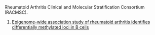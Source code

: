 Rheumatoid Arthritis Clinical and Molecular Stratification Consortium (RACMSC). 

1. [Epigenome-wide association study of rheumatoid arthritis identifies differentially methylated loci in B cells](https://www.ncbi.nlm.nih.gov/pubmed/28475762)
